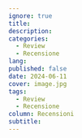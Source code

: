 ```yaml
---
ignore: true
title: 
description: 
categories:
  - Review
  - Recensione
lang: 
published: false
date: 2024-06-11
cover: image.jpg
tags:
  - Review
  - Recensione
column: Recensioni
subtitle:
---
```

